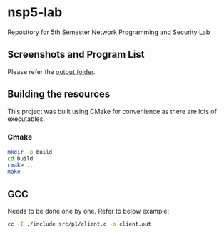 # nsp5-lab

Repository for 5th Semester Network Programming and Security Lab

## Screenshots and Program List

Please refer the [output folder](output/README.md).

## Building the resources

This project was built using CMake for convenience as there are lots of executables.

### Cmake

```sh
mkdir -p build
cd build
cmake ..
make
```
## GCC

Needs to be done one by one.
Refer to below example:
```sh
cc -I ./include src/p1/client.c -o client.out
```

